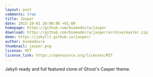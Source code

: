 ```yaml
---
layout: post
comments: true
title: Jasper
date: 2015-10-01 20:00:00 +01:00
homepage: https://github.com/biomadeira/jasper
download: https://github.com/biomadeira/jasper/archive/master.zip
demo: https://jekyllt.github.io/jasper/
author: biomadeira
thumbnail: jasper.png
license: MIT
license_link: https://opensource.org/licenses/MIT
---
```


Jekyll-ready and full featured clone of Ghost's Casper theme.
